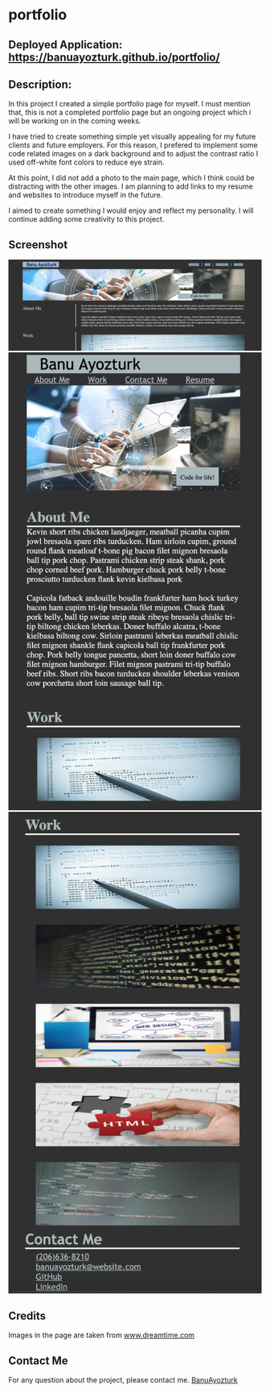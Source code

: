 # portfolio

## Deployed Application: https://banuayozturk.github.io/portfolio/

## Description: 
In this project I created a simple portfolio page for myself. I must mention that, this is not a completed portfolio page but an ongoing project which i will be working on in the coming weeks.

I have tried to create something simple yet visually appealing for my future clients and future employers. For this reason, I prefered to implement some code related images on a dark background and to adjust the contrast ratio I used off-white font colors to reduce eye strain.

At this point, I did not add a photo to the main page, which I think could be distracting with the other images. I am planning to add links to my resume and websites to introduce myself in the future.

I aimed to create something I would enjoy and reflect my personality.  I will continue adding some creativity to this project.

## Screenshot
![Portfolio page - 3240.1166](./images/screenshot-one.png)
![Portfolio page - 968.1744 ](./images/screenshot-two.png)
![Portfolio page - 968.1744 ](./images/screenshot-three.png)

## Credits
Images in the page  are taken from www.dreamtime.com 

## Contact Me
For any question about the project, please contact me.
[BanuAyozturk](mailto:bnyksl@gmail.com)

